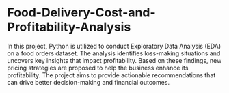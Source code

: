 # Food-Delivery-Cost-and-Profitability-Analysis

In this project, Python is utilized to conduct Exploratory Data Analysis (EDA) on a food orders dataset. The analysis identifies loss-making situations and uncovers key insights that impact profitability. Based on these findings, new pricing strategies are proposed to help the business enhance its profitability. The project aims to provide actionable recommendations that can drive better decision-making and financial outcomes.
